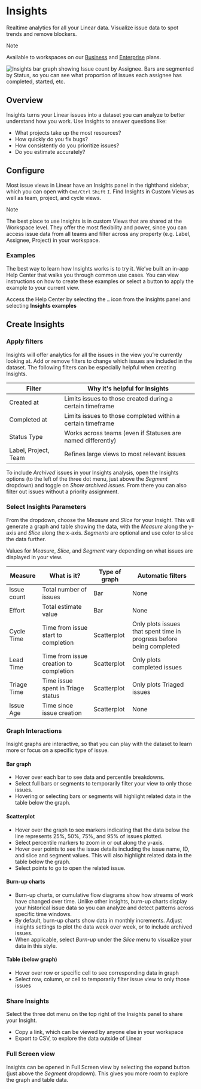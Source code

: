 # Insights

Realtime analytics for all your Linear data. Visualize issue data to spot trends and remove blockers.

> [!NOTE]
> Available to workspaces on our [Business](https://linear.app/pricing) and [Enterprise](https://linear.app/pricing) plans.

![Insights bar graph showing Issue count by Assignee. Bars are segmented by Status, so you can see what proportion of issues each assignee has completed, started, etc.](https://webassets.linear.app/images/ornj730p/production/c845c78338ca581e6794e8aa2731d02bdd5b058f-2160x1327.png?q=95&auto=format&dpr=2)

## Overview

Insights turns your Linear issues into a dataset you can analyze to better understand how you work. Use Insights to answer questions like:

* What projects take up the most resources? 
* How quickly do you fix bugs? 
* How consistently do you prioritize issues? 
* Do you estimate accurately? 

## Configure

Most issue views in Linear have an Insights panel in the righthand sidebar, which you can open with `Cmd/Ctrl` `Shift` `I`. Find Insights in Custom Views as well as team, project, and cycle views.

> [!NOTE]
> The best place to use Insights is in custom Views that are shared at the Workspace level. They offer the most flexibility and power, since you can access issue data from all teams and filter across any property (e.g. Label, Assignee, Project) in your workspace.

### Examples

The best way to learn how Insights works is to try it. We’ve built an in-app Help Center that walks you through common use cases. You can view instructions on how to create these examples or select a button to apply the example to your current view.  

Access the Help Center by selecting the `…` icon from the Insights panel and selecting **Insights examples**

## Create Insights

### Apply filters

Insights will offer analytics for all the issues in the view you’re currently looking at. Add or remove filters to change which issues are included in the dataset. The following filters can be especially helpful when creating Insights.

Filter | Why it's helpful for Insights
--- | ---
Created at | Limits issues to those created during a certain timeframe
Completed at | Limits issues to those completed within a certain timeframe
Status Type | Works across teams (even if Statuses are named differently) 
Label, Project, Team | Refines large views to most relevant issues

To include _Archived_ issues in your Insights analysis, open the Insights options (to the left of the three dot menu, just above the _Segment_ dropdown) and toggle on _Show archived issues_. From there you can also filter out issues without a priority assignment.

### Select Insights Parameters

From the dropdown, choose the _Measure_ and _Slice_ for your Insight. This will generate a graph and table showing the data, with the _Measure_ along the y-axis and _Slice_ along the x-axis. _Segments_ are optional and use color to slice the data further.

Values for _Measure_, _Slice_, and _Segment_ vary depending on what issues are displayed in your view. 

Measure | What is it? | Type of graph | Automatic filters
--- | --- | --- | ---
Issue count | Total number of issues | Bar | None
Effort | Total estimate value | Bar | None
Cycle Time | Time from issue start to completion | Scatterplot | Only plots issues that spent time in progress before being completed
Lead Time | Time from issue creation to completion | Scatterplot | Only plots completed issues
Triage Time | Time issue spent in Triage status | Scatterplot | Only plots Triaged issues
Issue Age | Time since issue creation | Scatterplot | None

### Graph Interactions

Insight graphs are interactive, so that you can play with the dataset to learn more or focus on a specific type of issue.

#### Bar graph

* Hover over each bar to see data and percentile breakdowns.
* Select full bars or segments to temporarily filter your view to only those issues.
* Hovering or selecting bars or segments will highlight related data in the table below the graph.

#### Scatterplot

* Hover over the graph to see markers indicating that the data below the line represents 25%, 50%, 75%, and 95% of issues plotted.
* Select percentile markers to zoom in or out along the y-axis.
* Hover over points to see the issue details including the issue name, ID, and slice and segment values. This will also highlight related data in the table below the graph.
* Select points to go to open the related issue.

#### Burn-up charts

* Burn-up charts, or cumulative flow diagrams show how streams of work have changed over time. Unlike other insights, burn-up charts display your historical issue data so you can analyze and detect patterns across specific time windows.
* By default, burn-up charts show data in monthly increments. Adjust insights settings to plot the data week over week, or to include archived issues.
* When applicable, select _Burn-up_ under the _Slice_ menu to visualize your data in this style.

#### Table (below graph)

* Hover over row or specific cell to see corresponding data in graph
* Select row, column, or cell to temporarily filter issue view to only those issues

### Share Insights

Select the three dot menu on the top right of the Insights panel to share your Insight. 

* Copy a link, which can be viewed by anyone else in your workspace
* Export to CSV, to explore the data outside of Linear

### Full Screen view

Insights can be opened in Full Screen view by selecting the expand button (just above the _Segment_ dropdown). This gives you more room to explore the graph and table data.